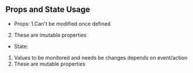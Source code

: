 ## Props and State Usage

* Props:
1.Can't be modified once defined
2. These are imutable properties

* State:
1. Values to be monitored and needs be changes depends on event/action
2. These are mutable properties
